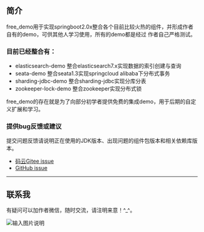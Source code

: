 ## 简介
free_demo用于实现springboot2.0x整合各个目前比较火热的组件，并形成作者自有的demo，可供其他人学习使用，所有的demo都是经过
作者自己严格测试。

### 目前已经整合有：

- elasticsearch-demo 整合elasticsearch7.x实现数据的索引创建与查询
- seata-demo 整合seata1.3实现springcloud alibaba下分布式事务
- sharding-jdbc-demo 整合sharding-jdbc实现分库分表
- zookeeper-lock-demo 整合zookeeper实现分布式锁

free_demo的存在就是为了向部分初学者提供免费的集成demo，用于后期的自定义扩展和学习。

### 提供bug反馈或建议

提交问题反馈请说明正在使用的JDK版本、出现问题的组件包版本和相关依赖库版本。

- [码云Gitee issue](https://gitee.com/dh_free/free_demo/issues)
- [GitHub issue](https://github.com/dinghao2134593/free_demo/issues)
-------------------------------------------------------------------------------

## 联系我

有疑问可以加作者微信，随时交流，请注明来意！^_^。

![输入图片说明](https://images.gitee.com/uploads/images/2021/0309/144415_c1bbb59f_4951941.png "wechat.png")